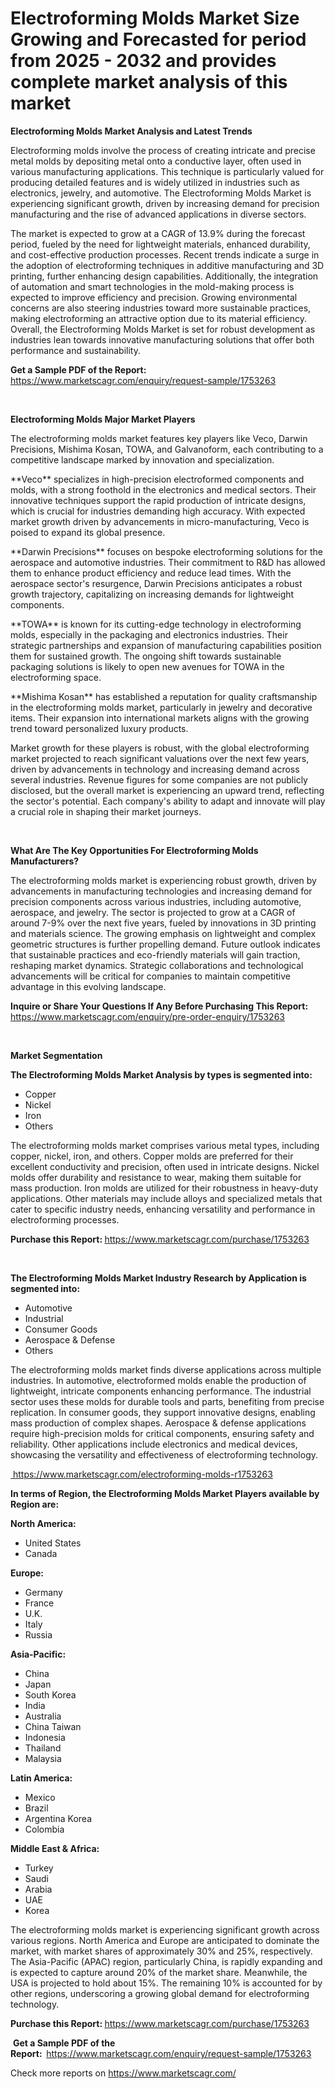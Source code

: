 <p><h1>Electroforming Molds Market Size Growing and Forecasted for period from 2025 - 2032 and provides complete market analysis of this market</h1></p><p><strong>Electroforming Molds Market Analysis and Latest Trends</strong></p>
<p><p>Electroforming molds involve the process of creating intricate and precise metal molds by depositing metal onto a conductive layer, often used in various manufacturing applications. This technique is particularly valued for producing detailed features and is widely utilized in industries such as electronics, jewelry, and automotive. The Electroforming Molds Market is experiencing significant growth, driven by increasing demand for precision manufacturing and the rise of advanced applications in diverse sectors.</p><p>The market is expected to grow at a CAGR of 13.9% during the forecast period, fueled by the need for lightweight materials, enhanced durability, and cost-effective production processes. Recent trends indicate a surge in the adoption of electroforming techniques in additive manufacturing and 3D printing, further enhancing design capabilities. Additionally, the integration of automation and smart technologies in the mold-making process is expected to improve efficiency and precision. Growing environmental concerns are also steering industries toward more sustainable practices, making electroforming an attractive option due to its material efficiency. Overall, the Electroforming Molds Market is set for robust development as industries lean towards innovative manufacturing solutions that offer both performance and sustainability.</p></p>
<p><strong>Get a Sample PDF of the Report:&nbsp;</strong> <a href="https://www.marketscagr.com/enquiry/request-sample/1753263?utm_campaign=2471&utm_medium=2&utm_source=Github&utm_content=ia&utm_term=02032025&utm_id=electroforming-molds">https://www.marketscagr.com/enquiry/request-sample/1753263</a></p>
<p>&nbsp;</p>
<p><strong>Electroforming Molds Major Market Players</strong></p>
<p><p>The electroforming molds market features key players like Veco, Darwin Precisions, Mishima Kosan, TOWA, and Galvanoform, each contributing to a competitive landscape marked by innovation and specialization.</p><p>**Veco** specializes in high-precision electroformed components and molds, with a strong foothold in the electronics and medical sectors. Their innovative techniques support the rapid production of intricate designs, which is crucial for industries demanding high accuracy. With expected market growth driven by advancements in micro-manufacturing, Veco is poised to expand its global presence.</p><p>**Darwin Precisions** focuses on bespoke electroforming solutions for the aerospace and automotive industries. Their commitment to R&D has allowed them to enhance product efficiency and reduce lead times. With the aerospace sector's resurgence, Darwin Precisions anticipates a robust growth trajectory, capitalizing on increasing demands for lightweight components.</p><p>**TOWA** is known for its cutting-edge technology in electroforming molds, especially in the packaging and electronics industries. Their strategic partnerships and expansion of manufacturing capabilities position them for sustained growth. The ongoing shift towards sustainable packaging solutions is likely to open new avenues for TOWA in the electroforming space.</p><p>**Mishima Kosan** has established a reputation for quality craftsmanship in the electroforming molds market, particularly in jewelry and decorative items. Their expansion into international markets aligns with the growing trend toward personalized luxury products.</p><p>Market growth for these players is robust, with the global electroforming market projected to reach significant valuations over the next few years, driven by advancements in technology and increasing demand across several industries. Revenue figures for some companies are not publicly disclosed, but the overall market is experiencing an upward trend, reflecting the sector's potential. Each company's ability to adapt and innovate will play a crucial role in shaping their market journeys.</p></p>
<p>&nbsp;</p>
<p><strong>What Are The Key Opportunities For Electroforming Molds Manufacturers?</strong></p>
<p><p>The electroforming molds market is experiencing robust growth, driven by advancements in manufacturing technologies and increasing demand for precision components across various industries, including automotive, aerospace, and jewelry. The sector is projected to grow at a CAGR of around 7-9% over the next five years, fueled by innovations in 3D printing and materials science. The growing emphasis on lightweight and complex geometric structures is further propelling demand. Future outlook indicates that sustainable practices and eco-friendly materials will gain traction, reshaping market dynamics. Strategic collaborations and technological advancements will be critical for companies to maintain competitive advantage in this evolving landscape.</p></p>
<p><strong>Inquire or Share Your Questions If Any Before Purchasing This Report:</strong> <a href="https://www.marketscagr.com/enquiry/pre-order-enquiry/1753263?utm_campaign=2471&utm_medium=2&utm_source=Github&utm_content=ia&utm_term=02032025&utm_id=electroforming-molds">https://www.marketscagr.com/enquiry/pre-order-enquiry/1753263</a></p>
<p>&nbsp;</p>
<p><strong>Market Segmentation</strong></p>
<p><strong>The Electroforming Molds Market Analysis by types is segmented into:</strong></p>
<p><ul><li>Copper</li><li>Nickel</li><li>Iron</li><li>Others</li></ul></p>
<p><p>The electroforming molds market comprises various metal types, including copper, nickel, iron, and others. Copper molds are preferred for their excellent conductivity and precision, often used in intricate designs. Nickel molds offer durability and resistance to wear, making them suitable for mass production. Iron molds are utilized for their robustness in heavy-duty applications. Other materials may include alloys and specialized metals that cater to specific industry needs, enhancing versatility and performance in electroforming processes.</p></p>
<p><strong>Purchase this Report:&nbsp;</strong><a href="https://www.marketscagr.com/purchase/1753263?utm_campaign=2471&utm_medium=2&utm_source=Github&utm_content=ia&utm_term=02032025&utm_id=electroforming-molds">https://www.marketscagr.com/purchase/1753263</a></p>
<p>&nbsp;</p>
<p><strong>The Electroforming Molds Market Industry Research by Application is segmented into:</strong></p>
<p><ul><li>Automotive</li><li>Industrial</li><li>Consumer Goods</li><li>Aerospace & Defense</li><li>Others</li></ul></p>
<p><p>The electroforming molds market finds diverse applications across multiple industries. In automotive, electroformed molds enable the production of lightweight, intricate components enhancing performance. The industrial sector uses these molds for durable tools and parts, benefiting from precise replication. In consumer goods, they support innovative designs, enabling mass production of complex shapes. Aerospace & defense applications require high-precision molds for critical components, ensuring safety and reliability. Other applications include electronics and medical devices, showcasing the versatility and effectiveness of electroforming technology.</p></p>
<p><a href="https://www.marketscagr.com/electroforming-molds-r1753263?utm_campaign=2471&utm_medium=2&utm_source=Github&utm_content=ia&utm_term=02032025&utm_id=electroforming-molds">&nbsp;https://www.marketscagr.com/electroforming-molds-r1753263</a></p>
<p><strong>In terms of Region, the Electroforming Molds Market Players available by Region are:</strong></p>
<p>
    <p> <strong> North America: </strong>
        <ul>
            <li>United States</li>
            <li>Canada</li>
        </ul>
        </p> 
    <p> <strong> Europe: </strong>
        <ul>
            <li>Germany</li>
            <li>France</li>
            <li>U.K.</li>
            <li>Italy</li>
            <li>Russia</li>
        </ul>
        </p> 
    <p> <strong> Asia-Pacific: </strong>
        <ul>
            <li>China</li>
            <li>Japan</li>
            <li>South Korea</li>
            <li>India</li>
            <li>Australia</li>
            <li>China Taiwan</li>
            <li>Indonesia</li>
            <li>Thailand</li>
            <li>Malaysia</li>
        </ul>
        </p> 
    <p> <strong> Latin America: </strong>
        <ul>
            <li>Mexico</li>
            <li>Brazil</li>
            <li>Argentina Korea</li>
            <li>Colombia</li>
        </ul>
        </p> 
    <p> <strong> Middle East & Africa: </strong>
        <ul>
            <li>Turkey</li>
            <li>Saudi</li>
            <li>Arabia</li>
            <li>UAE</li>
            <li>Korea</li>
        </ul>
    </p>
    </p>
<p><p>The electroforming molds market is experiencing significant growth across various regions. North America and Europe are anticipated to dominate the market, with market shares of approximately 30% and 25%, respectively. The Asia-Pacific (APAC) region, particularly China, is rapidly expanding and is expected to capture around 20% of the market share. Meanwhile, the USA is projected to hold about 15%. The remaining 10% is accounted for by other regions, underscoring a growing global demand for electroforming technology.</p></p>
<p><strong>Purchase this Report: </strong><a href="https://www.marketscagr.com/purchase/1753263?utm_campaign=2471&utm_medium=2&utm_source=Github&utm_content=ia&utm_term=02032025&utm_id=electroforming-molds">https://www.marketscagr.com/purchase/1753263</a></p>
<p>&nbsp;<strong>Get a Sample PDF of the Report:&nbsp;&nbsp;</strong><a href="https://www.marketscagr.com/enquiry/request-sample/1753263?utm_campaign=2471&utm_medium=2&utm_source=Github&utm_content=ia&utm_term=02032025&utm_id=electroforming-molds">https://www.marketscagr.com/enquiry/request-sample/1753263</a></p>
<p><strong></strong></p>
<p>Check more reports on <a href="https://www.marketscagr.com/?utm_campaign=2471&utm_medium=2&utm_source=Github&utm_content=ia&utm_term=02032025&utm_id=electroforming-molds">https://www.marketscagr.com/</a></p>